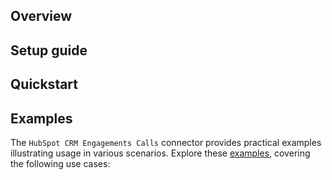 ## Overview

[//]: # (TODO: Add overview mentioning the purpose of the module, supported REST API versions, and other high-level details.)

## Setup guide

[//]: # (TODO: Add detailed steps to obtain credentials and configure the module.)

## Quickstart

[//]: # (TODO: Add a quickstart guide to demonstrate a basic functionality of the module, including sample code snippets.)

## Examples

The `HubSpot CRM Engagements Calls` connector provides practical examples illustrating usage in various scenarios. Explore these [examples](https://github.com/module-ballerinax-hubspot.crm.engagements.calls/tree/main/examples/), covering the following use cases:

[//]: # (TODO: Add examples)
